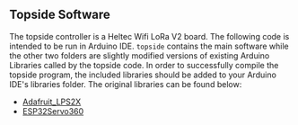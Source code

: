## Topside Software

The topside controller is a Heltec Wifi LoRa V2 board. The following code is intended to be run in Arduino IDE. `topside` contains the main software while the other two folders are slightly modified versions of existing Arduino Libraries called by the topside code. In order to successfully compile the topside program, the included libraries should be added to your Arduino IDE's libraries folder. The original libraries can be found below:

* [Adafruit_LPS2X](https://github.com/adafruit/Adafruit_LPS2X)
* [ESP32Servo360](https://github.com/ecal-mid/ESP32Servo360)
